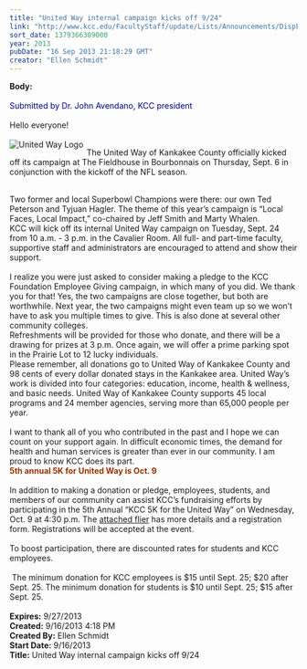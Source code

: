```yaml
---
title: "United Way internal campaign kicks off 9/24"
link: "http://www.kcc.edu/FacultyStaff/update/Lists/Announcements/DispForm.aspx?ID=1249"
sort_date: 1379366309000
year: 2013
pubDate: "16 Sep 2013 21:18:29 GMT"
creator: "Ellen Schmidt"
---
```


<div><b>Body:</b> <div class="ExternalClass0760EF4ED7F247AC86F57747993BB683">
<div><br /><font color="#000080">Submitted by Dr. John Avendano, KCC president</font></div>
<div><br />Hello everyone!</div>
<div><br />
<div style="float:left;margin-right:6px"><img alt="United Way Logo" src="/FacultyStaff/update/PublishingImages/United%20Way.jpg" /></div>
<p>The United Way of Kankakee County officially kicked off its campaign at The Fieldhouse in Bourbonnais on Thursday, Sept. 6 in conjunction with the kickoff of the NFL season. </p></div>
<div> </div>
<div>Two former and local Superbowl Champions were there: our own Ted Peterson and Tyjuan Hagler. The theme of this year’s campaign is “Local Faces, Local Impact,” co-chaired by Jeff Smith and Marty Whalen. <br /></div>
<div>KCC will kick off its internal United Way campaign on Tuesday, Sept. 24 from 10 a.m. - 3 p.m. in the Cavalier Room. All full- and part-time faculty, supportive staff and administrators are encouraged to attend and show their support. </div>
<div> </div>
<div>I realize you were just asked to consider making a pledge to the KCC Foundation Employee Giving campaign, in which many of you did. We thank you for that! Yes, the two campaigns are close together, but both are worthwhile. Next year, the two campaigns might even team up so we won’t have to ask you multiple times to give. This is also done at several other community colleges.  <br /></div>
<div>Refreshments will be provided for those who donate, and there will be a drawing for prizes at 3 p.m. Once again, we will offer a prime parking spot in the Prairie Lot to 12 lucky individuals.<br /></div>
<div>Please remember, all donations go to United Way of Kankakee County and 98 cents of every dollar donated stays in the Kankakee area. United Way’s work is divided into four categories: education, income, health &amp; wellness, and basic needs. United Way of Kankakee County supports 45 local programs and 24 member agencies, serving more than 65,000 people per year. </div>
<div> </div>
<div>
<div>I want to thank all of you who contributed in the past and I hope we can count on your support again. In difficult economic times, the demand for health and human services is greater than ever in our community. I am proud to know KCC does its part.<br /></div></div>
<div><font color="#993300"><strong>5th annual 5K for United Way is Oct. 9</strong></font></div>
<div> </div>
<div>In addition to making a donation or pledge, employees, students, and members of our community can assist KCC’s fundraising efforts by participating in the 5th Annual “KCC 5K for the United Way” on Wednesday, Oct. 9 at 4:30 p.m. The <a href="/Community/Documents/UnitedWay5k_2013flyer_pledgesheet.pdf">attached flier</a> has more details and a registration form. Registrations will be accepted at the event.<br /> </div>
<div>To boost participation, there are discounted rates for students and KCC employees. </div>
<div> </div>
<div> The minimum donation for KCC employees is $15 until Sept. 25; $20 after Sept. 25. The minimum donation for students is $10 until Sept. 25; $15 after Sept. 25.<br /><br /></div></div></div>
<div><b>Expires:</b> 9/27/2013</div>
<div><b>Created:</b> 9/16/2013 4:18 PM</div>
<div><b>Created By:</b> Ellen Schmidt</div>
<div><b>Start Date:</b> 9/16/2013</div>
<div><b>Title:</b> United Way internal campaign kicks off 9/24</div>
